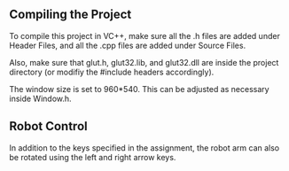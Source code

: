 ## Compiling the Project

To compile this project in VC++, make sure all the .h files are added under Header Files, and all the .cpp files are added under Source Files. 

Also, make sure that glut.h, glut32.lib, and glut32.dll are inside the project directory (or modifiy the #include headers accordingly).

The window size is set to 960*540. This can be adjusted as necessary inside Window.h.



## Robot Control

In addition to the keys specified in the assignment, the robot arm can also be rotated using the left and right arrow keys.
